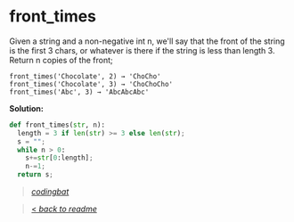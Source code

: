 # front_times

Given a string and a non-negative int n, we'll say that the front of the string is the first 3 chars, or whatever is there if the string is less than length 3. Return n copies of the front;

```
front_times('Chocolate', 2) → 'ChoCho'
front_times('Chocolate', 3) → 'ChoChoCho'
front_times('Abc', 3) → 'AbcAbcAbc'
```

**Solution:**

```python
def front_times(str, n):
  length = 3 if len(str) >= 3 else len(str);
  s = "";
  while n > 0:
    s+=str[0:length];
    n-=1;
  return s;
```

> _[codingbat](https://codingbat.com/prob/p165097)_

> [< _back to readme_](/README.md)